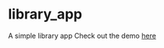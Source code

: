 # library_app

A simple library app
Check out the demo [here](https://emmacornio.github.io/library_app/)
